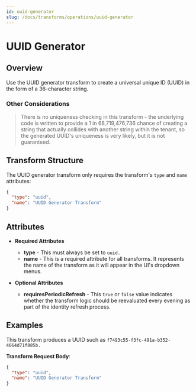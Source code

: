 ```yaml
---
id: uuid-generator
slug: /docs/transforms/operations/uuid-generator
---
```

# UUID Generator

## Overview

Use the UUID generator transform to create a universal unique ID (UUID) in the form of a 36-character string. 

### Other Considerations

> There is no uniqueness checking in this transform - the underlying code is written to provide a 1 in 68,719,476,736 chance of creating a string that actually collides with another string within the tenant, so the generated UUID's uniqueness is very likely, but it is not guaranteed.

## Transform Structure

The UUID generator transform only requires the transform's `type` and `name` attributes:

```json
{
  "type": "uuid",
  "name": "UUID Generator Transform"
}
```

## Attributes

- **Required Attributes**
  - **type** - This must always be set to `uuid.`
  - **name** - This is a required attribute for all transforms. It represents the name of the transform as it will appear in the UI's dropdown menus.

- **Optional Attributes**
  - **requiresPeriodicRefresh** - This `true` or `false` value indicates whether the transform logic should be reevaluated every evening as part of the identity refresh process.

## Examples

This transform produces a UUID such as `f7493c55-f3fc-491a-b352-4664d71f885b.`

**Transform Request Body**:

```json
{
  "type": "uuid",
  "name": "UUID Generator Transform"
}
```
